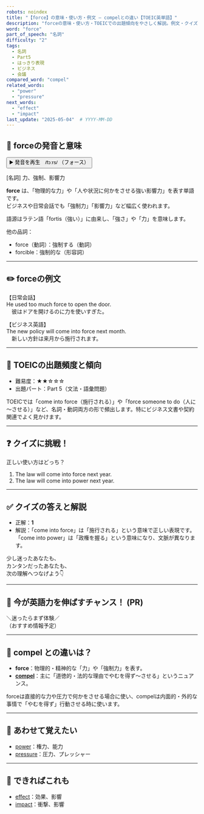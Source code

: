 ```yaml
---
robots: noindex
title: "【force】の意味・使い方・例文 ― compelとの違い【TOEIC英単語】"
description: "forceの意味・使い方・TOEICでの出題傾向をやさしく解説。例文・クイズ付きでcompelとの違いもわかりやすく学べます。"
word: "force"
part_of_speech: "名詞"
difficulty: "2"
tags:
  - 名詞
  - Part5
  - はっきり表現
  - ビジネス
  - 会議
compared_word: "compel"
related_words:
  - "power"
  - "pressure"
next_words:
  - "effect"
  - "impact"
last_update: "2025-05-04"  # YYYY-MM-DD
---
```


## 🔰 forceの発音と意味

<button class="play-audio" onclick="playTTS('force')">
  <span class="play-audio-main">
    ▶️ 発音を再生　/fɔːrs/
  </span>
  <span class="play-audio-sub">
    （フォース）
  </span>
</button>

[名詞] 力、強制、影響力

**force** は、「物理的な力」や「人や状況に何かをさせる強い影響力」を表す単語です。  
ビジネスや日常会話でも「強制力」「影響力」など幅広く使われます。

語源はラテン語「fortis（強い）」に由来し、「強さ」や「力」を意味します。

他の品詞：  
- force（動詞）：強制する（動詞）
- forcible：強制的な（形容詞）

---

## ✏️ forceの例文

【日常会話】  
He used too much force to open the door.  
　彼はドアを開けるのに力を使いすぎた。

【ビジネス英語】  
The new policy will come into force next month.  
　新しい方針は来月から施行されます。

---

## 🎯 TOEICの出題頻度と傾向

- 難易度：★★☆☆☆
- 出題パート：Part 5（文法・語彙問題）

TOEICでは「come into force（施行される）」や「force someone to do（人に～させる）」など、名詞・動詞両方の形で頻出します。特にビジネス文書や契約関連でよく見かけます。

---

## ❓ クイズに挑戦！

正しい使い方はどっち？

1. The law will come into force next year.  
2. The law will come into power next year.

---

## ✅ クイズの答えと解説

- 正解：**1**
- 解説：「come into force」は「施行される」という意味で正しい表現です。「come into power」は「政権を握る」という意味になり、文脈が異なります。

少し迷ったあなたも、  
カンタンだったあなたも、  
次の理解へつなげよう👇️

---

## 🚀 今が英語力を伸ばすチャンス！ (PR)

<div class="info-center">
＼迷ったらまず体験／<br>  
（おすすめ情報予定）
</div>

---

## 🤔  compel との違いは？

- **force**：物理的・精神的な「力」や「強制力」を表す。  
- **[compel](/compel)**：主に「道徳的・法的な理由でやむを得ず～させる」というニュアンス。

forceは直接的な力や圧力で何かをさせる場合に使い、compelは内面的・外的な事情で「やむを得ず」行動させる時に使います。

---

## 🧩 あわせて覚えたい

- [power](/power)：権力、能力
- [pressure](/pressure)：圧力、プレッシャー

---

## 📖 できればこれも

- [effect](/effect)：効果、影響
- [impact](/impact)：衝撃、影響

<!-- cvid: aid34_bid39 -->
